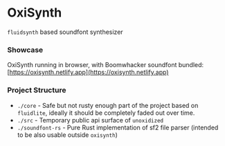 # OxiSynth

`fluidsynth` based soundfont synthesizer

### Showcase

OxiSynth running in browser, with Boomwhacker soundfont bundled:
[https://oxisynth.netlify.app](https://oxisynth.netlify.app)

### Project Structure

- `./core` - Safe but not rusty enough part of the project based on `fluidlite`, ideally it should be completely faded out over time.
- `./src` - Temporary public api surface of `unoxidized`
- `./soundfont-rs` - Pure Rust implementation of sf2 file parser (intended to be also usable outside `oxisynth`)

